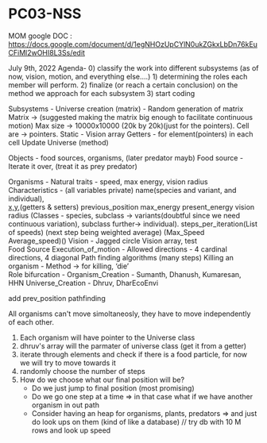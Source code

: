 # PC03-NSS

MOM google DOC : https://docs.google.com/document/d/1egNHOzUpCYlN0ukZGkxLbDn76kEuCFiMl2wOHI8L3Ss/edit

July 9th, 2022
Agenda-
	0) classify the work into different subsystems (as of now, vision, motion, and everything else….)
	1) determining the roles each member will perform.
	2) finalize (or reach a certain conclusion) on the method we approach for each subsystem
	3) start coding

Subsystems -
	Universe creation (matrix) -
	Random generation of matrix
	Matrix -> (suggested making the matrix big enough to facilitate continuous motion)
	Max size -> 10000x10000 (20k by 20k)(just for the pointers).
	Cell are -> pointers. 
	Static - Vision array
	Getters - for element(pointers) in each cell 
	Update Universe (method)   

Objects -
food sources,  organisms, (later predator mayb)
	Food source - Iterate it over, (treat it as prey predator)

Organisms - 
	Natural traits - speed, max energy, vision radius 
	Characteristics - (all variables private)
	name(species and variant, and individual),  
	[x,y](position),(getters & setters)
	previous_position
	max_energy 
	present_energy 
	vision radius (Classes - species, subclass -> variants(doubtful since we need continuous variation), subclass further-> individual).
	steps_per_iteration(List of speeds) (next step being weighted average) (Max_Speed Average_speed)()
	Vision -
	Jagged circle
	Vision array, test  
	Food Source
	Execution_of_motion - 
	Allowed directions - 4 cardinal directions, 4 diagonal
	Path finding algorithms (many steps)
	Killing an organism -
	Method -> for killing, ‘die’    
Role bifurcation -
	Organism_Creation - Sumanth, Dhanush, Kumaresan, HHN
	Universe_Creation - Dhruv, DharEcoEnvi



add prev_position
pathfinding

All organisms can't move simoltaneosly, they have to move independently of each other.

1) Each organism will have pointer to the Universe class
2) dhruv's array will the parmater of universe class (get it from a getter)
3) iterate through elements and check if there is a food particle, for now we will try to move towards it
4) randomly choose the number of steps
5) How do we choose what our final position will be?
	- Do we just jump to final position (most promising)
	- Do we go one step at a time => in that case what if we have another organism in out path
	- Consider having an heap for organisms, plants, predators => and just do look ups on them (kind of like a database)
	// try db with 10 M rows and look up speed